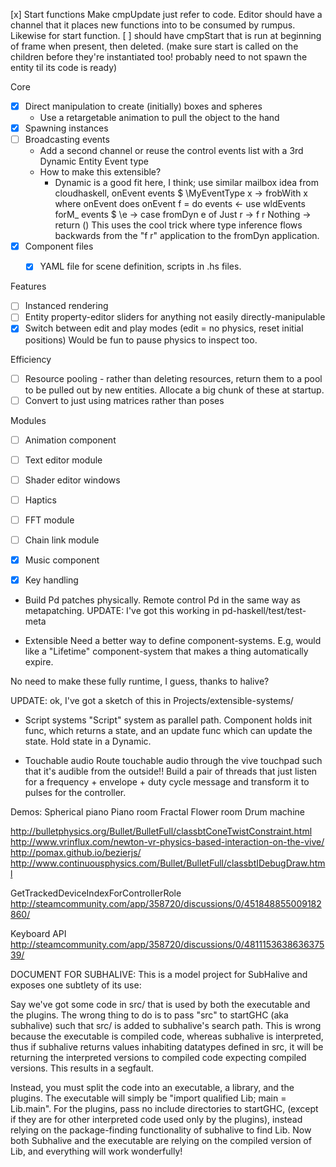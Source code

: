 

[x] Start functions
    Make cmpUpdate just refer to code.
    Editor should have a channel that it places new functions into to be consumed by rumpus.
    Likewise for start function.
    [ ] should have cmpStart that is run at beginning of frame when present, then deleted.
        (make sure start is called on the children before they're instantiated too!
        probably need to not spawn the entity til its code is ready)


Core
- [x] Direct manipulation to create (initially) boxes and spheres
    - Use a retargetable animation to pull the object to the hand
- [x] Spawning instances
- [ ] Broadcasting events
    - Add a second channel or reuse the control events list with a 3rd Dynamic Entity Event type
    - How to make this extensible?
        - Dynamic is a good fit here, I think;
            use similar mailbox idea from cloudhaskell,
            onEvent events $ \MyEventType x -> frobWith x
            where onEvent does
            onEvent f = do
                events <- use wldEvents
                forM_ events $ \e ->
                    case fromDyn e of
                        Just r  -> f r
                        Nothing -> return ()
            This uses the cool trick where type inference flows backwards from the "f r" application
            to the fromDyn application.
- [x] Component files
    - [x] YAML file for scene definition, scripts in .hs files.


Features
- [ ] Instanced rendering
- [ ] Entity property-editor sliders for anything not easily directly-manipulable
- [x] Switch between edit and play modes (edit = no physics, reset initial positions)
        Would be fun to pause physics to inspect too.

Efficiency
- [ ] Resource pooling - rather than deleting resources, return them to a pool to be pulled out by new entities.
        Allocate a big chunk of these at startup.
- [ ] Convert to just using matrices rather than poses

Modules
- [ ] Animation component
- [ ] Text editor module
- [ ] Shader editor windows
- [ ] Haptics
- [ ] FFT module
- [ ] Chain link module

- [x] Music component
- [x] Key handling


- Build Pd patches physically. Remote control Pd in the same way as metapatching.
    UPDATE: I've got this working in pd-haskell/test/test-meta

- Extensible 
Need a better way to define component-systems.
E.g, would like a "Lifetime" component-system that makes a thing automatically expire.

No need to make these fully runtime, I guess, thanks to halive?

UPDATE: ok, I've got a sketch of this in Projects/extensible-systems/

- Script systems
"Script" system as parallel path. Component holds init func, which returns a state, and an update func which can update the state. Hold state in a Dynamic.


- Touchable audio
Route touchable audio through the vive touchpad such that it's audible from the outside!!
Build a pair of threads that just listen for a frequency + envelope + duty cycle message and transform it to pulses for the controller.

Demos:
Spherical piano
Piano room
Fractal Flower room
Drum machine


http://bulletphysics.org/Bullet/BulletFull/classbtConeTwistConstraint.html
http://www.vrinflux.com/newton-vr-physics-based-interaction-on-the-vive/
http://pomax.github.io/bezierjs/
http://www.continuousphysics.com/Bullet/BulletFull/classbtIDebugDraw.html


GetTrackedDeviceIndexForControllerRole
http://steamcommunity.com/app/358720/discussions/0/451848855009182860/


Keyboard API
http://steamcommunity.com/app/358720/discussions/0/481115363863637539/


DOCUMENT FOR SUBHALIVE:
This is a model project for SubHalive and exposes one subtlety of its use:

Say we've got some code in src/ that is used by both the executable and the
plugins. The wrong thing to do is to pass "src" to startGHC (aka subhalive)
such that src/ is added to subhalive's search path. This is wrong 
because the executable is compiled code, whereas subhalive is interpreted,
thus if subhalive returns values inhabiting datatypes defined in src,
it will be returning the interpreted versions to compiled code 
expecting compiled versions. This results in a segfault.

Instead, you must split the code into an executable, a library, and the plugins.
The executable will simply be "import qualified Lib; main = Lib.main". 
For the plugins, pass no include directories to startGHC,
(except if they are for other interpreted code used only by the plugins),
instead relying on the package-finding functionality of subhalive to find Lib. 
Now both Subhalive and the executable are relying on the compiled version 
of Lib, and everything will work wonderfully!


